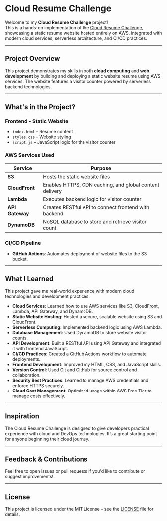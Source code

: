 # Cloud Resume Challenge

Welcome to my **Cloud Resume Challenge** project!\
This is a hands-on implementation of the [Cloud Resume Challenge](https://cloudresumechallenge.dev/), showcasing a static resume website hosted entirely on AWS, integrated with modern cloud services, serverless architecture, and CI/CD practices.

---

##  Project Overview

This project demonstrates my skills in both **cloud computing** and **web development** by building and deploying a static website resume using AWS services. The website features a visitor counter powered by serverless backend technologies.

---

##  What's in the Project?

###  Frontend - Static Website

- `index.html` – Resume content
- `styles.css` – Website styling
- `script.js` – JavaScript logic for the visitor counter

###  AWS Services Used

| Service         | Purpose                                                 |
| --------------- | ------------------------------------------------------- |
| **S3**          | Hosts the static website files                          |
| **CloudFront**  | Enables HTTPS, CDN caching, and global content delivery |
| **Lambda**      | Executes backend logic for visitor counter              |
| **API Gateway** | Creates RESTful API to connect frontend with backend    |
| **DynamoDB**    | NoSQL database to store and retrieve visitor count      |

###  CI/CD Pipeline

- **GitHub Actions**: Automates deployment of website files to the S3 bucket.

---

##  What I Learned

This project gave me real-world experience with modern cloud technologies and development practices:

- **Cloud Services**: Learned how to use AWS services like S3, CloudFront, Lambda, API Gateway, and DynamoDB.
- **Static Website Hosting**: Hosted a secure, scalable website using S3 and CloudFront.
- **Serverless Computing**: Implemented backend logic using AWS Lambda.
- **Database Management**: Used DynamoDB to store website visitor counts.
- **API Development**: Built a RESTful API using API Gateway and integrated it with frontend JavaScript.
- **CI/CD Practices**: Created a GitHub Actions workflow to automate deployments.
- **Frontend Development**: Improved my HTML, CSS, and JavaScript skills.
- **Version Control**: Used Git and GitHub for source control and collaboration.
- **Security Best Practices**: Learned to manage AWS credentials and enforce HTTPS securely.
- **Cloud Cost Management**: Optimized usage within AWS Free Tier to manage costs effectively.

---


##  Inspiration

The Cloud Resume Challenge is designed to give developers practical experience with cloud and DevOps technologies. It’s a great starting point for anyone beginning their cloud journey.

---

## Feedback & Contributions

Feel free to open issues or pull requests if you'd like to contribute or suggest improvements!

---

##  License

This project is licensed under the MIT License – see the [LICENSE](LICENSE) file for details.

